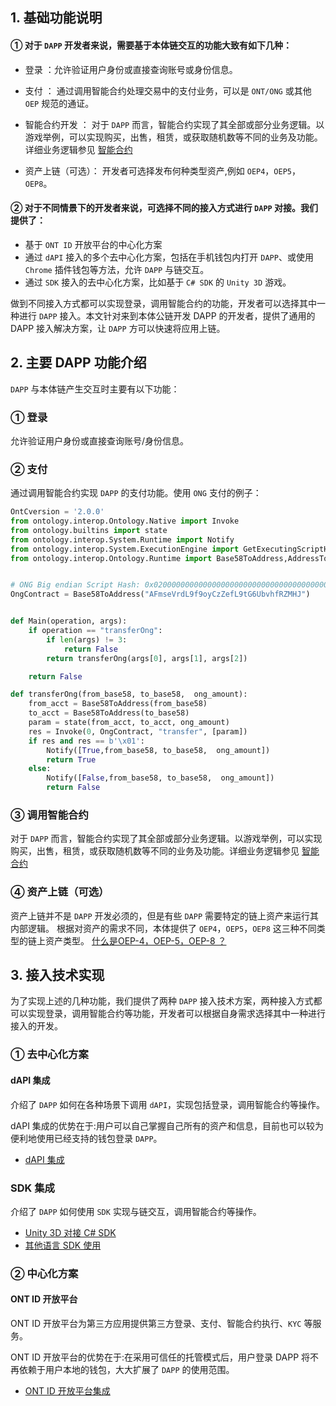 

## 1. 基础功能说明

#### ① 对于 ```DAPP``` 开发者来说，需要基于本体链交互的功能大致有如下几种：

- 登录 ：允许验证用户身份或直接查询账号或身份信息。

- 支付 ： 通过调用智能合约处理交易中的支付业务，可以是 ```ONT/ONG``` 或其他 ```OEP``` 规范的通证。

- 智能合约开发 ： 对于 ```DAPP``` 而言，智能合约实现了其全部或部分业务逻辑。以游戏举例，可以实现购买，出售，租赁，或获取随机数等不同的业务及功能。详细业务逻辑参见 [智能合约](https://dev-docs.ont.io/#/docs-cn/smartcontract/01-started.md)

- 资产上链（可选）： 开发者可选择发布何种类型资产,例如 ```OEP4```，```OEP5```，```OEP8```。

#### ②  对于不同情景下的开发者来说，可选择不同的接入方式进行 ```DAPP``` 对接。我们提供了：

* 基于 ```ONT ID``` 开放平台的中心化方案
* 通过 ```dAPI``` 接入的多个去中心化方案，包括在手机钱包内打开 ```DAPP```、或使用 ```Chrome``` 插件钱包等方法，允许 ```DAPP``` 与链交互。
* 通过 ```SDK``` 接入的去中心化方案，比如基于 ```C# SDK``` 的 ```Unity 3D``` 游戏。

做到不同接入方式都可以实现登录，调用智能合约的功能，开发者可以选择其中一种进行 ```DAPP``` 接入。本文针对来到本体公链开发 DAPP 的开发者，提供了通用的 DAPP 接入解决方案，让 ```DAPP``` 方可以快速将应用上链。


## 2. 主要 DAPP 功能介绍

```DAPP``` 与本体链产生交互时主要有以下功能：

### ① 登录

允许验证用户身份或直接查询账号/身份信息。

### ② 支付

通过调用智能合约实现 ```DAPP``` 的支付功能。使用 ```ONG``` 支付的例子：

```python
OntCversion = '2.0.0'
from ontology.interop.Ontology.Native import Invoke
from ontology.builtins import state
from ontology.interop.System.Runtime import Notify
from ontology.interop.System.ExecutionEngine import GetExecutingScriptHash
from ontology.interop.Ontology.Runtime import Base58ToAddress,AddressToBase58


# ONG Big endian Script Hash: 0x0200000000000000000000000000000000000000
OngContract = Base58ToAddress("AFmseVrdL9f9oyCzZefL9tG6UbvhfRZMHJ")


def Main(operation, args):
    if operation == "transferOng":
        if len(args) != 3:
            return False
        return transferOng(args[0], args[1], args[2])

    return False

def transferOng(from_base58, to_base58,  ong_amount):
    from_acct = Base58ToAddress(from_base58)
    to_acct = Base58ToAddress(to_base58)
    param = state(from_acct, to_acct, ong_amount)
    res = Invoke(0, OngContract, "transfer", [param])
    if res and res == b'\x01':
        Notify([True,from_base58, to_base58,  ong_amount])
        return True
    else:
        Notify([False,from_base58, to_base58,  ong_amount])
        return False


```

### ③ 调用智能合约

对于 ```DAPP``` 而言，智能合约实现了其全部或部分业务逻辑。以游戏举例，可以实现购买，出售，租赁，或获取随机数等不同的业务及功能。详细业务逻辑参见 [智能合约](https://dev-docs.ont.io/#/docs-cn/smartcontract/01-started.md)

### ④ 资产上链（可选）

资产上链并不是 ```DAPP``` 开发必须的，但是有些 ```DAPP``` 需要特定的链上资产来运行其内部逻辑。
根据对资产的需求不同，本体提供了 ```OEP4```，```OEP5```，```OEP8``` 这三种不同类型的链上资产类型。
[什么是OEP-4，OEP-5，OEP-8 ？](https://dev-docs.ont.io/#/docs-cn/dApp-Integration/11-Q&A?id=_1-%E4%BB%80%E4%B9%88%E6%98%AFoep-4%EF%BC%8Coep-5%EF%BC%8Coep-8-%EF%BC%9F)


## 3. 接入技术实现

为了实现上述的几种功能，我们提供了两种 ```DAPP``` 接入技术方案，两种接入方式都可以实现登录，调用智能合约等功能，开发者可以根据自身需求选择其中一种进行接入的开发。


###   ① 去中心化方案
#### dAPI 集成


介绍了 ```DAPP``` 如何在各种场景下调用 ```dAPI```，实现包括登录，调用智能合约等操作。

dAPI 集成的优势在于:用户可以自己掌握自己所有的资产和信息，目前也可以较为便利地使用已经支持的钱包登录 ```DAPP```。

- [dAPI 集成](docs-cn/dApp-Integration/09-dapi_integration.md)

### SDK 集成

介绍了 ```DAPP``` 如何使用 ```SDK``` 实现与链交互，调用智能合约等操作。

- [Unity 3D 对接 C# SDK](https://dev-docs.ont.io/#/docs-cn/dApp-Integration/12-unity_integration)
- [其他语言 SDK 使用](https://dev-docs.ont.io/#/docs-cn/SDKs/00-overview)


### ② 中心化方案
####  ONT ID 开放平台

ONT ID 开放平台为第三方应用提供第三方登录、支付、智能合约执行、```KYC``` 等服务。

ONT ID 开放平台的优势在于:在采用可信任的托管模式后，用户登录 DAPP 将不再依赖于用户本地的钱包，大大扩展了 ```DAPP``` 的使用范围。

- [ONT ID 开放平台集成](http://pro-docs.ont.io/#/docs-cn/ontid/thirdparty_login)
